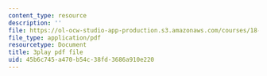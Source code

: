 ```yaml
---
content_type: resource
description: ''
file: https://ol-ocw-studio-app-production.s3.amazonaws.com/courses/18-01sc-single-variable-calculus-fall-2010/45b6c745a470b54c38fd3686a910e220_ryLdyDrBfvI.pdf
file_type: application/pdf
resourcetype: Document
title: 3play pdf file
uid: 45b6c745-a470-b54c-38fd-3686a910e220
---
```

